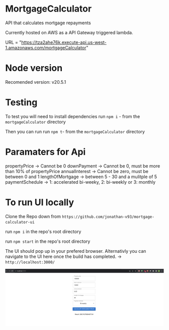 # MortgageCalculator
API that calculates mortgage repayments

Currently hosted on AWS as a API Gateway triggered lambda.

URL = "https://tza2ahe76k.execute-api.us-west-1.amazonaws.com/mortgageCalculator"

# Node version
Recomended version: v20.5.1

# Testing
To test you will need to install dependencies
run `npm i` - from the `mortgageCalculator` directory

Then you can run 
run `npm t`- from the `mortgageCalculator` directory

# Paramaters for Api
propertyPrice    -> Cannot be 0
downPayment      -> Cannot be 0, must be more than 10% of propertyPrice 
annualInterest   -> Cannot be zero, must be between 0 and 1
lengthOfMortgage -> between 5 - 30 and a mulitple of 5
paymentSchedule  -> 1: accelerated bi-weeky, 2: bi-weekly or 3: monthly


# To run UI locally
Clone the Repo down from `https://github.com/jonathan-v93/mortgage-calculator-ui`

run `npm i` in the repo's root directory

run `npm start` in the repo's root directory

The UI should pop up in your prefered browser. Alternativly you can navigate to the UI here once the build has completed. -> `http://localhost:3000/`

![Alt text](image.png)





